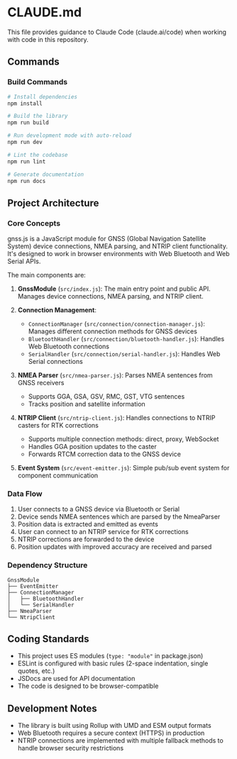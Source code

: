 # CLAUDE.md

This file provides guidance to Claude Code (claude.ai/code) when working with code in this repository.

## Commands

### Build Commands

```bash
# Install dependencies
npm install

# Build the library
npm run build

# Run development mode with auto-reload
npm run dev

# Lint the codebase
npm run lint

# Generate documentation
npm run docs
```

## Project Architecture

### Core Concepts

gnss.js is a JavaScript module for GNSS (Global Navigation Satellite System) device connections, NMEA parsing, and NTRIP client functionality. It's designed to work in browser environments with Web Bluetooth and Web Serial APIs.

The main components are:

1. **GnssModule** (`src/index.js`): The main entry point and public API. Manages device connections, NMEA parsing, and NTRIP client.

2. **Connection Management**:
   - `ConnectionManager` (`src/connection/connection-manager.js`): Manages different connection methods for GNSS devices
   - `BluetoothHandler` (`src/connection/bluetooth-handler.js`): Handles Web Bluetooth connections
   - `SerialHandler` (`src/connection/serial-handler.js`): Handles Web Serial connections

3. **NMEA Parser** (`src/nmea-parser.js`): Parses NMEA sentences from GNSS receivers
   - Supports GGA, GSA, GSV, RMC, GST, VTG sentences
   - Tracks position and satellite information

4. **NTRIP Client** (`src/ntrip-client.js`): Handles connections to NTRIP casters for RTK corrections
   - Supports multiple connection methods: direct, proxy, WebSocket
   - Handles GGA position updates to the caster
   - Forwards RTCM correction data to the GNSS device

5. **Event System** (`src/event-emitter.js`): Simple pub/sub event system for component communication

### Data Flow

1. User connects to a GNSS device via Bluetooth or Serial
2. Device sends NMEA sentences which are parsed by the NmeaParser
3. Position data is extracted and emitted as events
4. User can connect to an NTRIP service for RTK corrections
5. NTRIP corrections are forwarded to the device
6. Position updates with improved accuracy are received and parsed

### Dependency Structure

```
GnssModule
├── EventEmitter
├── ConnectionManager
│   ├── BluetoothHandler
│   └── SerialHandler
├── NmeaParser
└── NtripClient
```

## Coding Standards

- This project uses ES modules (`type: "module"` in package.json)
- ESLint is configured with basic rules (2-space indentation, single quotes, etc.)
- JSDocs are used for API documentation
- The code is designed to be browser-compatible

## Development Notes

- The library is built using Rollup with UMD and ESM output formats
- Web Bluetooth requires a secure context (HTTPS) in production
- NTRIP connections are implemented with multiple fallback methods to handle browser security restrictions